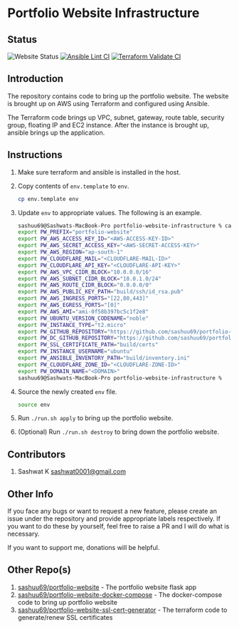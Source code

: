 # Portfolio Website Infrastructure

## Status

![Website Status](https://img.shields.io/website?url=https%3A%2F%2Fsashwat.in)
[![Ansible Lint CI](https://github.com/sashuu69/portfolio-website-infrastructure/actions/workflows/ansible-lint.yaml/badge.svg)](https://github.com/sashuu69/portfolio-website-infrastructure/actions/workflows/ansible-lint.yaml)
[![Terraform Validate CI](https://github.com/sashuu69/portfolio-website-infrastructure/actions/workflows/terraform-validate.yml/badge.svg)](https://github.com/sashuu69/portfolio-website-infrastructure/actions/workflows/terraform-validate.yml)

## Introduction

The repository contains code to bring up the portfolio website. The website is brought up on AWS using Terraform and configured using Ansible.

The Terraform code brings up VPC, subnet, gateway, route table, security group, floating IP and EC2 instance. After the instance is brought up, ansible brings up the application.

## Instructions

1. Make sure terraform and ansible is installed in the host.
2. Copy contents of `env.template` to `env`.
   
    ```bash
    cp env.template env
    ```
3. Update `env` to appropriate values. The following is an example.

    ```bash
    sashuu69@Sashwats-MacBook-Pro portfolio-website-infrastructure % cat env
    export PW_PREFIX="portfolio-website"
    export PW_AWS_ACCESS_KEY_ID="<AWS-ACCESS-KEY-ID>"
    export PW_AWS_SECRET_ACCESS_KEY="<AWS-SECRET-ACCESS-KEY>"
    export PW_AWS_REGION="ap-south-1"
    export PW_CLOUDFLARE_MAIL="<CLOUDFLARE-MAIL-ID>"
    export PW_CLOUDFLARE_API_KEY="<CLOUDFLARE-API-KEY>"
    export PW_AWS_VPC_CIDR_BLOCK="10.0.0.0/16"
    export PW_AWS_SUBNET_CIDR_BLOCK="10.0.1.0/24"
    export PW_AWS_ROUTE_CIDR_BLOCK="0.0.0.0/0"
    export PW_AWS_PUBLIC_KEY_PATH="build/ssh/id_rsa.pub"
    export PW_AWS_INGRESS_PORTS="[22,80,443]"
    export PW_AWS_EGRESS_PORTS="[0]"
    export PW_AWS_AMI="ami-0f58b397bc5c1f2e8"
    export PW_UBUNTU_VERSION_CODENAME="noble"
    export PW_INSTANCE_TYPE="t2.micro"
    export PW_GITHUB_REPOSITORY="https://github.com/sashuu69/portfolio-website"
    export PW_DC_GITHUB_REPOSITORY="https://github.com/sashuu69/portfolio-website-docker-compose"
    export PW_SSL_CERTIFICATE_PATH="build/certs"
    export PW_INSTANCE_USERNAME="ubuntu"
    export PW_ANSIBLE_INVENTORY_PATH="build/inventory.ini"
    export PW_CLOUDFLARE_ZONE_ID="<CLOUDFLARE-ZONE-ID>"
    export PW_DOMAIN_NAME="<DOMAIN>"
    sashuu69@Sashwats-MacBook-Pro portfolio-website-infrastructure % 
    ```
4. Source the newly created `env` file.
    ```bash
    source env
    ```
5. Run `./run.sh apply` to bring up the portfolio website.
6. (Optional) Run `./run.sh destroy` to bring down the portfolio website.

## Contributors

1. Sashwat K <sashwat0001@gmail.com>

## Other Info

If you face any bugs or want to request a new feature, please create an issue under the repository and provide appropriate labels respectively. If you want to do these by yourself, feel free to raise a PR and I will do what is necessary.

If you want to support me, donations will be helpful.

## Other Repo(s)

1. [sashuu69/portfolio-website](https://github.com/sashuu69/portfolio-website) - The portfolio website flask app
2. [sashuu69/portfolio-website-docker-compose](https://github.com/sashuu69/portfolio-website-docker-compose) - The docker-compose code to bring up portfolio website
3. [sashuu69/portfolio-website-ssl-cert-generator](https://github.com/sashuu69/portfolio-website-ssl-cert-generator) - The terraform code to generate/renew SSL certificates

